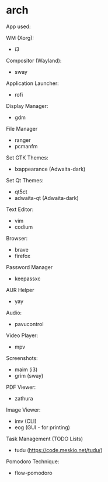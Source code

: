 # arch
App used:

WM (Xorg):
  - i3

Compositor (Wayland):
  - sway

Application Launcher:
  - rofi

Display Manager:
  - gdm

File Manager
  - ranger
  - pcmanfm

Set GTK Themes:
  - lxappearance (Adwaita-dark)

Set Qt Themes:
  - qt5ct
  - adwaita-qt (Adwaita-dark)

Text Editor:
  - vim
  - codium

Browser:
  - brave
  - firefox

Password Manager
  - keepassxc

AUR Helper
  - yay

Audio:
  - pavucontrol

Video Player:
  - mpv

Screenshots:
  - maim (i3)
  - grim (sway)

PDF Viewer:
  - zathura

Image Viewer:
  - imv (CLI)
  - eog (GUI - for printing)

Task Management (TODO Lists)
  - tudu (https://code.meskio.net/tudu/)

Pomodoro Technique:
  - flow-pomodoro







